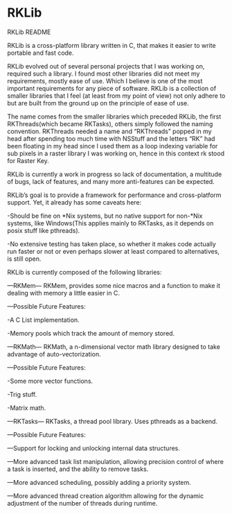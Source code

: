 RKLib
=====
RKLib README

RKLib is a cross-platform library written in C, that makes it easier to write portable and fast code.

RKLib evolved out of several personal projects that I was working on, required such a library. I found most other libraries did not meet my requirements, mostly ease of use. Which I believe is one of the most important requirements for any piece of software. RKLib is a collection of smaller libraries that I feel (at least from my point of view) not only adhere to but are built from the ground up on the principle of ease of use.

The name comes from the smaller libraries which preceded RKLib, the first RKThreads(which became RKTasks), others simply followed the naming convention. RKThreads needed a name and “RKThreads” popped  in my head after spending too much time with NSStuff and the letters “RK” had been floating in my head since I used them as a loop indexing variable for sub pixels in a raster library I was working on, hence in this context rk stood for Raster Key.

RKLib is currently a work in progress so lack of documentation, a multitude of bugs, lack of features, and many more anti-features can be expected.

RKLib’s goal is to provide a framework for performance and cross-platform support. Yet, it already has some caveats here:

-Should be fine on *Nix systems, but no native support for non-*Nix systems, like Windows(This applies mainly to RKTasks, as it depends on posix stuff like pthreads).

-No extensive testing has taken place, so whether it makes code actually run faster or not or even perhaps slower at least compared to alternatives, is still open. 

RKLib is currently composed of the following libraries:

—RKMem—
RKMem, provides some nice macros and a function to make it dealing with memory a little easier in C.

—Possible Future Features:

-A C List implementation.

-Memory pools which track the amount of memory stored.

—RKMath—
RKMath, a n-dimensional vector math library designed to take advantage of auto-vectorization.

—Possible Future Features:

-Some more vector functions.

-Trig stuff.

-Matrix math.

—RKTasks—
RKTasks, a thread pool library. Uses pthreads as a backend.

—Possible Future Features:

—Support for locking and unlocking internal data structures.

—More advanced task list manipulation, allowing precision control of where a task is inserted, and the ability to remove tasks.

—More advanced scheduling, possibly adding a priority system.

—More advanced thread creation algorithm allowing for the dynamic adjustment of the number of threads during runtime.
